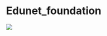# Edunet_foundation
<img src="https://www.csrbox.org/organization/org_logo/1572237418Edunet%20Foundation%20logo.PNG" />
